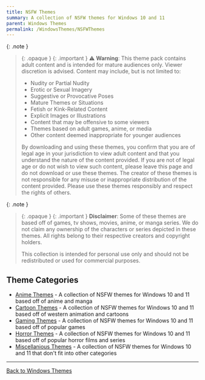 ```yaml
---
title: NSFW Themes
summary: A collection of NSFW themes for Windows 10 and 11
parent: Windows Themes
permalink: /WindowsThemes/NSFWThemes
---
```


{: .note }
> {: .opaque }
> {: .important }
> ⚠️ **Warning**: This theme pack contains adult content and is intended for mature audiences only. Viewer discretion is advised. Content may include, but is not limited to:
> - Nudity or Partial Nudity
> - Erotic or Sexual Imagery
> - Suggestive or Provocative Poses
> - Mature Themes or Situations
> - Fetish or Kink-Related Content
> - Explicit Images or Illustrations
> - Content that may be offensive to some viewers
> - Themes based on adult games, anime, or media
> - Other content deemed inappropriate for younger audiences
> 
> By downloading and using these themes, you confirm that you are of legal age in your jurisdiction to view adult content and that you understand the nature of the content provided. If you are not of legal age or do not wish to view such content, please leave this page and do not download or use these themes. The creator of these themes is not responsible for any misuse or inappropriate distribution of the content provided. Please use these themes responsibly and respect the rights of others. 

{: .note }
> {: .opaque }
> {: .important }
> **Disclaimer**: Some of these themes are based off of games, tv shows, movies, anime, or manga series. We do not claim any ownership of the characters or series depicted in these themes. All rights belong to their respective creators and copyright holders.
> 
> This collection is intended for personal use only and should not be redistributed or used for commercial purposes.

## Theme Categories

- [Anime Themes](/WindowsThemes/NSFWThemes/Category/Anime) - A collection of NSFW themes for Windows 10 and 11 based off of anime and manga
- [Cartoon Themes](/WindowsThemes/NSFWThemes/Category/Cartoon) - A collection of NSFW themes for Windows 10 and 11 based off of western animation and cartoons
- [Gaming Themes](/WindowsThemes/NSFWThemes/Category/Gaming) - A collection of NSFW themes for Windows 10 and 11 based off of popular games
- [Horror Themes](/WindowsThemes/NSFWThemes/Category/Horror) - A collection of NSFW themes for Windows 10 and 11 based off of popular horror films and series
- [Miscellanious Themes](/WindowsThemes/NSFWThemes/Category/Miscellanious) - A collection of NSFW themes for Windows 10 and 11 that don't fit into other categories

---

<a href="/WindowsThemes" class="btn btn--secondary btn--sm">Back to Windows Themes</a>